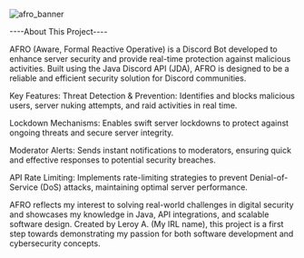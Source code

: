 
![afro_banner](https://github.com/user-attachments/assets/77946dcc-484f-402d-8fa5-33cc08486893)



----About This Project----

AFRO (Aware, Formal Reactive Operative) is a Discord Bot developed to enhance server security and provide real-time protection against malicious activities. 
Built using the Java Discord API (JDA), AFRO is designed to be a reliable and efficient security solution for Discord communities.

Key Features:
Threat Detection & Prevention: Identifies and blocks malicious users, server nuking attempts, and raid activities in real time.

Lockdown Mechanisms: Enables swift server lockdowns to protect against ongoing threats and secure server integrity.

Moderator Alerts: Sends instant notifications to moderators, ensuring quick and effective responses to potential security breaches.

API Rate Limiting: Implements rate-limiting strategies to prevent Denial-of-Service (DoS) attacks, maintaining optimal server performance.

AFRO reflects my interest to solving real-world challenges in digital security and showcases my knowledge in Java, API integrations, and scalable software design. 
Created by Leroy A. (My IRL name), this project is a first step towards demonstrating my passion for both software development and cybersecurity concepts.
